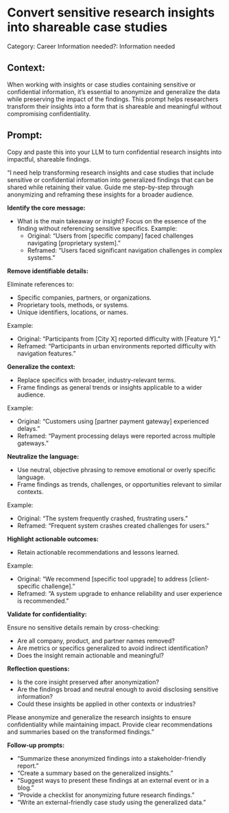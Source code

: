 # Convert sensitive research insights into shareable case studies

Category: Career
Information needed?: Information needed

## **Context:**

When working with insights or case studies containing sensitive or confidential information, it’s essential to anonymize and generalize the data while preserving the impact of the findings. This prompt helps researchers transform their insights into a form that is shareable and meaningful without compromising confidentiality.

## **Prompt:**

Copy and paste this into your LLM to turn confidential research insights into impactful, shareable findings.

“I need help transforming research insights and case studies that include sensitive or confidential information into generalized findings that can be shared while retaining their value. Guide me step-by-step through anonymizing and reframing these insights for a broader audience.

**Identify the core message:**

- What is the main takeaway or insight? Focus on the essence of the finding without referencing sensitive specifics. Example:
    - Original: “Users from [specific company] faced challenges navigating [proprietary system].”
    - Reframed: “Users faced significant navigation challenges in complex systems.”

**Remove identifiable details:**

Eliminate references to:

- Specific companies, partners, or organizations.
- Proprietary tools, methods, or systems.
- Unique identifiers, locations, or names.

Example:

- Original: “Participants from [City X] reported difficulty with [Feature Y].”
- Reframed: “Participants in urban environments reported difficulty with navigation features.”

**Generalize the context:**

- Replace specifics with broader, industry-relevant terms.
- Frame findings as general trends or insights applicable to a wider audience.

Example:

- Original: “Customers using [partner payment gateway] experienced delays.”
- Reframed: “Payment processing delays were reported across multiple gateways.”

**Neutralize the language:**

- Use neutral, objective phrasing to remove emotional or overly specific language.
- Frame findings as trends, challenges, or opportunities relevant to similar contexts.

Example:

- Original: “The system frequently crashed, frustrating users.”
- Reframed: “Frequent system crashes created challenges for users.”

**Highlight actionable outcomes:**

- Retain actionable recommendations and lessons learned.

Example:

- Original: “We recommend [specific tool upgrade] to address [client-specific challenge].”
- Reframed: “A system upgrade to enhance reliability and user experience is recommended.”

**Validate for confidentiality:**

Ensure no sensitive details remain by cross-checking:

- Are all company, product, and partner names removed?
- Are metrics or specifics generalized to avoid indirect identification?
- Does the insight remain actionable and meaningful?

**Reflection questions:**

- Is the core insight preserved after anonymization?
- Are the findings broad and neutral enough to avoid disclosing sensitive information?
- Could these insights be applied in other contexts or industries?

Please anonymize and generalize the research insights to ensure confidentiality while maintaining impact. Provide clear recommendations and summaries based on the transformed findings.”

**Follow-up prompts:**

- “Summarize these anonymized findings into a stakeholder-friendly report.”
- “Create a summary based on the generalized insights.”
- “Suggest ways to present these findings at an external event or in a blog.”
- “Provide a checklist for anonymizing future research findings.”
- “Write an external-friendly case study using the generalized data.”